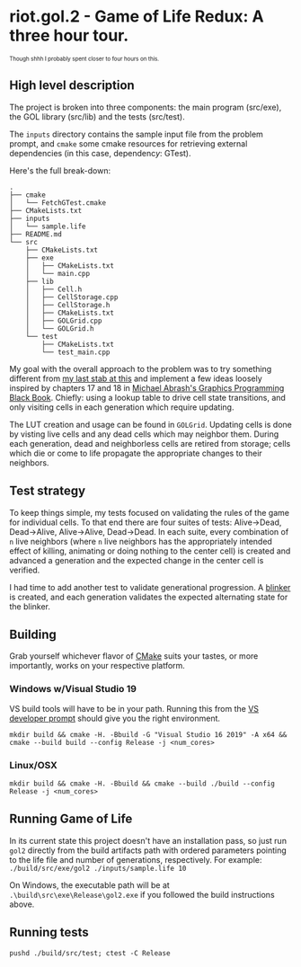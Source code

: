 # riot.gol.2 - Game of Life Redux: A three hour tour.

<sub><sup>Though shhh I probably spent closer to four hours on this.</sup></sub>

## High level description

The project is broken into three components: the main program (src/exe), the GOL library (src/lib) and the tests (src/test).

The `inputs` directory contains the sample input file from the problem prompt, and `cmake` some cmake resources for retrieving external dependencies (in this case, dependenc*y*: GTest).

Here's the full break-down:
```
.
├── cmake
│   └── FetchGTest.cmake
├── CMakeLists.txt
├── inputs
│   └── sample.life
├── README.md
└── src
    ├── CMakeLists.txt
    ├── exe
    │   ├── CMakeLists.txt
    │   └── main.cpp
    ├── lib
    │   ├── Cell.h
    │   ├── CellStorage.cpp
    │   ├── CellStorage.h
    │   ├── CMakeLists.txt
    │   ├── GOLGrid.cpp
    │   └── GOLGrid.h
    └── test
        ├── CMakeLists.txt
        └── test_main.cpp
```

My goal with the overall approach to the problem was to try something different from [my last stab at this](https://github.com/phytoporg/riot.gol) and implement a few ideas loosely inspired by chapters 17 and 18 in [Michael Abrash's Graphics Programming Black Book](http://www.jagregory.com/abrash-black-book/). Chiefly: using a lookup table to drive cell state transitions, and only visiting cells in each generation which require updating.

The LUT creation and usage can be found in `GOLGrid`. Updating cells is done by visting live cells and any dead cells which may neighbor them. During each generation, dead and neighborless cells are retired from storage; cells which die or come to life propagate the appropriate changes to their neighbors.

## Test strategy

To keep things simple, my tests focused on validating the rules of the game for individual cells. To that end there are four suites of tests: Alive->Dead, Dead->Alive, Alive->Alive, Dead->Dead. In each suite, every combination of `n` live neighbors (where `n` live neighbors has the appropriately intended effect of killing, animating or doing nothing to the center cell) is created and advanced a generation and the expected change in the center cell is verified.

I had time to add another test to validate generational progression. A [blinker](https://www.conwaylife.com/wiki/Blinker) is created, and each generation validates the expected alternating state for the blinker.

## Building

Grab yourself whichever flavor of [CMake](https://cmake.org/) suits your tastes, or more importantly, works on your respective platform.

### Windows w/Visual Studio 19

VS build tools will have to be in your path. Running this from the [VS developer prompt](https://docs.microsoft.com/en-us/dotnet/framework/tools/developer-command-prompt-for-vs) should give you the right environment.

`mkdir build && cmake -H. -Bbuild -G "Visual Studio 16 2019" -A x64 && cmake --build build --config Release -j <num_cores>`

### Linux/OSX
`mkdir build && cmake -H. -Bbuild && cmake --build ./build --config Release -j <num_cores>`

## Running Game of Life

In its current state this project doesn't have an installation pass, so just run `gol2` directly from the build artifacts path with ordered parameters pointing to the life file and number of generations, respectively. For example:
`./build/src/exe/gol2 ./inputs/sample.life 10`

On Windows, the executable path will be at `.\build\src\exe\Release\gol2.exe` if you followed the build instructions above.

## Running tests

`pushd ./build/src/test; ctest -C Release`
